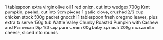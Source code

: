 1 tablespoon extra virgin olive oil
1 red onion, cut into wedges
700g Kent pumpkin, peeled, cut into 3cm pieces
1 garlic clove, crushed
2/3 cup chicken stock
500g packet gnocchi
1 tablespoon fresh oregano leaves, plus extra to serve
150g tub Wattle Valley Chunky Roasted Pumpkin with Cashew and Parmesan Dip
1/3 cup pure cream
60g baby spinach
200g mozzarella cheese, sliced into rounds

